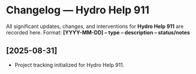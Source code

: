 ﻿# Changelog — Hydro Help 911

All significant updates, changes, and interventions for **Hydro Help 911** are recorded here.
Format: **[YYYY-MM-DD] – type – description – status/notes**

## [2025-08-31]
- Project tracking initialized for Hydro Help 911.
